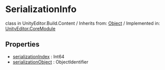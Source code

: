 # SerializationInfo
class in UnityEditor.Build.Content
 / Inherits from: <a href="https://docs.unity3d.com/6000.0/Documentation/ScriptReference/Object.html" target="_blank">Object</a> / Implemented in: <a href="https://docs.unity3d.com/6000.0/Documentation/ScriptReference/UnityEditor.CoreModule.html" target="_blank">UnityEditor.CoreModule</a>
## Properties
- <a href="https://docs.unity3d.com/6000.0/Documentation/ScriptReference/SerializationInfo-serializationIndex.html" target="_blank">serializationIndex</a> : Int64
- <a href="https://docs.unity3d.com/6000.0/Documentation/ScriptReference/SerializationInfo-serializationObject.html" target="_blank">serializationObject</a> : ObjectIdentifier
